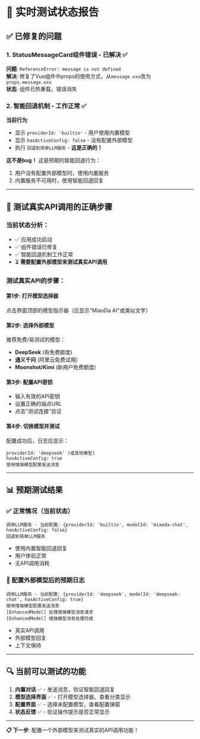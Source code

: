 # 🚀 实时测试状态报告

## ✅ **已修复的问题**

### 1. StatusMessageCard组件错误 - **已解决** ✅
**问题**: `ReferenceError: message is not defined`  
**解决**: 修复了Vue组件中props的使用方式，从`message.xxx`改为`props.message.xxx`  
**状态**: 组件已热重载，错误消失

### 2. 智能回退机制 - **工作正常** ✅  
**当前行为**: 
- 显示 `providerId: 'builtin'` - 用户使用内置模型
- 显示 `hasActiveConfig: false` - 没有配置外部模型
- 执行 `回退到简单LLM服务` - **这是正确的！**

**这不是bug！** 这是预期的智能回退行为：
1. 用户没有配置外部模型时，使用内置服务
2. 内置服务不可用时，使用智能回退回复

---

## 🎯 **测试真实API调用的正确步骤**

### 当前状态分析：
- ✅ 应用成功启动
- ✅ 组件错误已修复
- ✅ 智能回退机制工作正常  
- ⏳ **需要配置外部模型来测试真实API调用**

### 测试真实API的步骤：

#### 第1步: 打开模型选择器
点击界面顶部的模型指示器（应显示"MiaoDa AI"或类似文字）

#### 第2步: 选择外部模型
推荐免费/易测试的模型：
- **DeepSeek** (有免费额度)
- **通义千问** (阿里云免费试用)  
- **Moonshot/Kimi** (新用户免费额度)

#### 第3步: 配置API密钥
- 输入有效的API密钥
- 设置正确的端点URL
- 点击"测试连接"验证

#### 第4步: 切换模型并测试
配置成功后，日志应显示：
```
providerId: 'deepseek' (或其他模型)
hasActiveConfig: true
使用增强模型配置发送消息
```

---

## 📊 **预期测试结果**

### ✅ 正常情况（当前状态）
```
调用LLM服务 - 当前配置: {providerId: 'builtin', modelId: 'miaoda-chat', hasActiveConfig: false}
回退到简单LLM服务
```
- 使用内置智能回退回复
- 用户体验正常
- 无API调用消耗

### 🎯 配置外部模型后的预期日志
```
调用LLM服务 - 当前配置: {providerId: 'deepseek', modelId: 'deepseek-chat', hasActiveConfig: true}  
使用增强模型配置发送消息
[EnhancedModel] 处理增强模型消息请求
[EnhancedModel] 增强模型消息处理完成
```
- 真实API调用
- 外部模型回复
- 上下文保持

---

## 🔍 **当前可以测试的功能**

1. **内置对话** ✅ - 发送消息，验证智能回退回复
2. **模型选择界面** ✅ - 打开模型选择器，查看分类显示  
3. **配置界面** ✅ - 选择未配置模型，查看配置弹窗
4. **状态反馈** ✅ - 验证操作提示是否正常显示

---

**📋 下一步**: 配置一个外部模型来测试真实的API调用功能！
